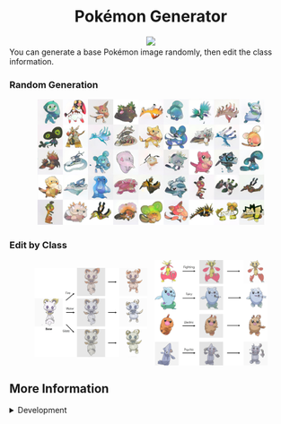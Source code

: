 <div align="center">
  <h1>Pokémon Generator</h1>
  <a href='https://huggingface.co/spaces/gibiee/Pokemon-Generator'><img src='https://img.shields.io/badge/%F0%9F%A4%97%20Hugging%20Face-Spaces-blue'/></a>
</div>
You can generate a base Pokémon image randomly, then edit the class information.

### Random Generation
<div align="center">
  <img src='./examples/ex1.jpg' width=80% />
</div>

### Edit by Class
<div style="display: flex; align-items: center; justify-content: center">
  <img src='./examples/ex2.jpg' width=40% /><span>&nbsp;&nbsp;&nbsp;</span><img src='./examples/ex3.jpg' width=40% />
</div>


## More Information
<details>
<summary>Development</summary>

## Installation

### Environment Setup
```sh
conda env create -f stylegan-xl/environment.yml

conda install pandas pillow tdqm
pip install selenium undetected-chromedriver
```

## Preparing Dataset

### Crawling Pokémon images : `crawling.py`
- GUI 환경에서 실행하기를 권장
- 웹 사이트에서 총 1025장의 이미지를 크롤링 : https://www.pokemon.com/us/pokedex
- 수집한 이미지를 1024x1024 해상도로 resize 후 저장
- 속성(type) 정보를 표로 정리하여 `info.csv` 파일으로 저장

## Feature Extraction

### Run inversion of the dataset : `run_inversion_custom.py`
- StyleGAN-XL 기반의 inversion 진행
- PTI 옵션을 적용하지 않을 때, 범용성이 더 높음.

</details>
